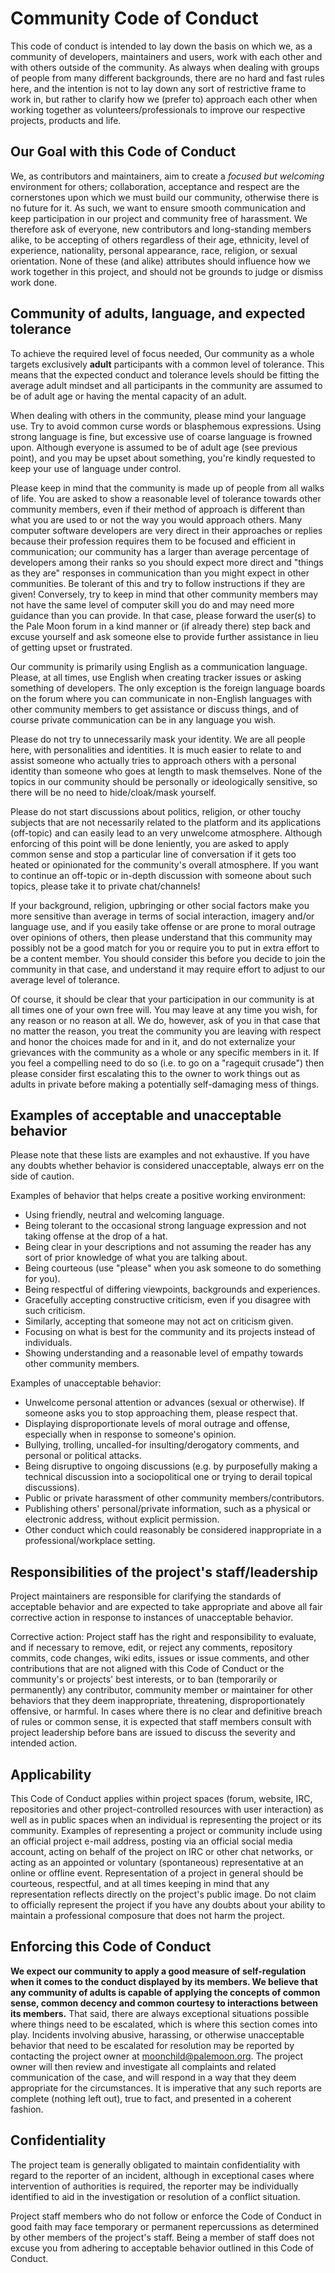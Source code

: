 
# Community Code of Conduct

This code of conduct is intended to lay down the basis on which we, as a community of developers, maintainers and users, work with each other and with others outside of the community. As always when dealing with groups of people from many different backgrounds, there are no hard and fast rules here, and the intention is not to lay down any sort of restrictive frame to work in, but rather to clarify how we (prefer to) approach each other when working together as volunteers/professionals to improve our respective projects, products and life.

## Our Goal with this Code of Conduct

We, as contributors and maintainers, aim to create a _focused but welcoming_ environment for others; collaboration, acceptance and respect are the cornerstones upon which we must build our community, otherwise there is no future for it. As such, we want to ensure smooth communication and keep participation in our project and community free of harassment. We therefore ask of everyone, new contributors and long-standing members alike, to be accepting of others regardless of their age, ethnicity, level of experience, nationality, personal appearance, race, religion, or sexual orientation. None of these (and alike) attributes should influence how we work together in this project, and should not be grounds to judge or dismiss work done.

## Community of adults, language, and expected tolerance

To achieve the required level of focus needed, Our community as a whole targets exclusively **adult** participants with a common level of tolerance. This means that the expected conduct and tolerance levels should be fitting the average adult mindset and all participants in the community are assumed to be of adult age or having the mental capacity of an adult.

When dealing with others in the community, please mind your language use. Try to avoid common curse words or blasphemous expressions. Using strong language is fine, but excessive use of coarse language is frowned upon. Although everyone is assumed to be of adult age (see previous point), and you may be upset about something, you're kindly requested to keep your use of language under control.

Please keep in mind that the community is made up of people from all walks of life. You are asked to show a reasonable level of tolerance towards other community members, even if their method of approach is different than what you are used to or not the way you would approach others. Many computer software developers are very direct in their approaches or replies because their profession requires them to be focused and efficient in communication; our community has a larger than average percentage of developers among their ranks so you should expect more direct and "things as they are" responses in communication than you might expect in other communities. Be tolerant of this and try to follow instructions if they are given!
Conversely, try to keep in mind that other community members may not have the same level of computer skill you do and may need more guidance than you can provide. In that case, please forward the user(s) to the Pale Moon forum in a kind manner or (if already there) step back and excuse yourself and ask someone else to provide further assistance in lieu of getting upset or frustrated.

Our community is primarily using English as a communication language. Please, at all times, use English when creating tracker issues or asking something of developers. The only exception is the foreign language boards on the forum where you can communicate in non-English languages with other community members to get assistance or discuss things, and of course private communication can be in any language you wish.

Please do not try to unnecessarily mask your identity. We are all people here, with personalities and identities. It is much easier to relate to and assist someone who actually tries to approach others with a personal identity than someone who goes at length to mask themselves. None of the topics in our community should be personally or ideologically sensitive, so there will be no need to hide/cloak/mask yourself.

Please do not start discussions about politics, religion, or other touchy subjects that are not necessarily related to the platform and its applications (off-topic) and can easily lead to an very unwelcome atmosphere. Although enforcing of this point will be done leniently, you are asked to apply common sense and stop a particular line of conversation if it gets too heated or opinionated for the community's overall atmosphere. If you want to continue an off-topic or in-depth discussion with someone about such topics, please take it to private chat/channels!

If your background, religion, upbringing or other social factors make you more sensitive than average in terms of social interaction, imagery and/or language use, and if you easily take offense or are prone to moral outrage over opinions of others, then please understand that this community may possibly not be a good match for you or require you to put in extra effort to be a content member. You should consider this before you decide to join the community in that case, and understand it may require effort to adjust to our average level of tolerance.

Of course, it should be clear that your participation in our community is at all times one of your own free will. You may leave at any time you wish, for any reason or no reason at all. We do, however, ask of you in that case that no matter the reason, you treat the community you are leaving with respect and honor the choices made for and in it, and do not externalize your grievances with the community as a whole or any specific members in it. If you feel a compelling need to do so (i.e. to go on a "ragequit crusade") then please consider first escalating this to the owner to work things out as adults in private before making a potentially self-damaging mess of things.

## Examples of acceptable and unacceptable behavior

Please note that these lists are examples and not exhaustive. If you have any doubts whether behavior is considered unacceptable, always err on the side of caution.

Examples of behavior that helps create a positive working environment:

* Using friendly, neutral and welcoming language.
* Being tolerant to the occasional strong language expression and not taking offense at the drop of a hat.
* Being clear in your descriptions and not assuming the reader has any sort of prior knowledge of what you are talking about.
* Being courteous (use "please" when you ask someone to do something for you).
* Being respectful of differing viewpoints, backgrounds and experiences.
* Gracefully accepting constructive criticism, even if you disagree with such criticism.
* Similarly, accepting that someone may not act on criticism given.
* Focusing on what is best for the community and its projects instead of individuals.
* Showing understanding and a reasonable level of empathy towards other community members.

Examples of unacceptable behavior:

* Unwelcome personal attention or advances (sexual or otherwise). If someone asks you to stop approaching them, please respect that.
* Displaying disproportionate levels of moral outrage and offense, especially when in response to someone's opinion.
* Bullying, trolling, uncalled-for insulting/derogatory comments, and personal or political attacks.
* Being disruptive to ongoing discussions (e.g. by purposefully making a technical discussion into a sociopolitical one or trying to derail topical discussions).
* Public or private harassment of other community members/contributors.
* Publishing others' personal/private information, such as a physical or electronic address, without explicit permission.
* Other conduct which could reasonably be considered inappropriate in a professional/workplace setting.

## Responsibilities of the project's staff/leadership

Project maintainers are responsible for clarifying the standards of acceptable behavior and are expected to take appropriate and above all fair corrective action in response to instances of unacceptable behavior.

Corrective action: Project staff has the right and responsibility to evaluate, and if necessary to remove, edit, or reject any comments, repository commits, code changes, wiki edits, issues or issue comments, and other contributions that are not aligned with this Code of Conduct or the community's or projects' best interests, or to ban (temporarily or permanently) any contributor, community member or maintainer for other behaviors that they deem inappropriate, threatening, disproportionately offensive, or harmful. In cases where there is no clear and definitive breach of rules or common sense, it is expected that staff members consult with project leadership before bans are issued to discuss the severity and intended action.

## Applicability

This Code of Conduct applies within project spaces (forum, website, IRC, repositories and other project-controlled resources with user interaction) as well as in public spaces when an individual is representing the project or its community. Examples of representing a project or community include using an official project e-mail address, posting via an official social media account, acting on behalf of the project on IRC or other chat networks, or acting as an appointed or voluntary (spontaneous) representative at an online or offline event. Representation of a project in general should be courteous, respectful, and at all times keeping in mind that any representation reflects directly on the project's public image. Do not claim to officially represent the project if you have any doubts about your ability to maintain a professional composure that does not harm the project.

## Enforcing this Code of Conduct

**We expect our community to apply a good measure of self-regulation when it comes to the conduct displayed by its members. We believe that any community of adults is capable of applying the concepts of common sense, common decency and common courtesy to interactions between its members.**
That said, there are always exceptional situations possible where things need to be escalated, which is where this section comes into play.
Incidents involving abusive, harassing, or otherwise unacceptable behavior that need to be escalated for resolution may be reported by contacting the project owner at moonchild@palemoon.org. The project owner will then review and investigate all complaints and related communication of the case, and will respond in a way that they deem appropriate for the circumstances. It is imperative that any such reports are complete (nothing left out), true to fact, and presented in a coherent fashion.

## Confidentiality

The project team is generally obligated to maintain confidentiality with regard to the reporter of an incident, although in exceptional cases where intervention of authorities is required, the reporter may be individually identified to aid in the investigation or resolution of a conflict situation.

Project staff members who do not follow or enforce the Code of Conduct in good faith may face temporary or permanent repercussions as determined by other members of the project's staff. Being a member of staff does not excuse you from adhering to acceptable behavior outlined in this Code of Conduct.
